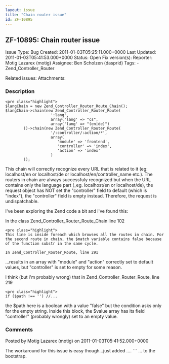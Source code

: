 ```yaml
---
layout: issue
title: "Chain router issue"
id: ZF-10895
---
```


ZF-10895: Chain router issue
----------------------------

 Issue Type: Bug Created: 2011-01-03T05:25:11.000+0000 Last Updated: 2011-01-03T05:41:53.000+0000 Status: Open Fix version(s): 
 Reporter:  Motig Lazarex (motig)  Assignee:  Ben Scholzen (dasprid)  Tags: - Zend\_Controller\_Router
 
 Related issues: 
 Attachments: 
### Description

 
    <pre class="highlight">
    $langChain = new Zend_Controller_Router_Route_Chain();
    $langChain->chain(new Zend_Controller_Router_Route(
                        ':lang',
                        array('lang' => "cs",
                        array('lang' => "(en|de)")
            ))->chain(new Zend_Controller_Router_Route(
                        '/:controller/:action/*',
                        array(
                           'module' => 'frontend',
                           'controller' => 'index',
                           'action' => 'index'
                        )
            ));


This chain will correctly recognize every URL that is related to it (eg: localhost/en or localhost/de or localhost/en/controller\_name etc.). The routers in chain are always successfuly recognized but when the URL contains only the language part (\_eg. localhost/en or localhost/de), the request object has NOT set the "controller" field to default (which is "index"), the "controller" field is empty instead. Therefore, the request is undispatchable.

I've been exploring the Zend code a bit and i've found this:

In the class Zend\_Controller\_Router\_Route\_Chain line 102

 
    <pre class="highlight">
    This line is inside foreach which browses all the routes in chain. For the second route in chain, the $match variable contains false because of the function substr in the same cycle.
    
    In Zend_Controller_Router_Route, line 291
    


...results in an array with "module" and "action" correctly set to default values, but "controller" is set to empty for some reason.

I think (but i'm probably wrong) that in Zend\_Controller\_Router\_Route, line 219

 
    <pre class="highlight">
    if ($path !== '') //...


the $path here is a boolean with a value "false" but the condition asks only for the empty string. Inside this block, the $value array has its field "controller" (probably wrongly) set to an empty value.

 

 

### Comments

Posted by Motig Lazarex (motig) on 2011-01-03T05:41:52.000+0000

The workaround for this issue is easy though...just added .... ``` ... to the bootstrap.

 

 